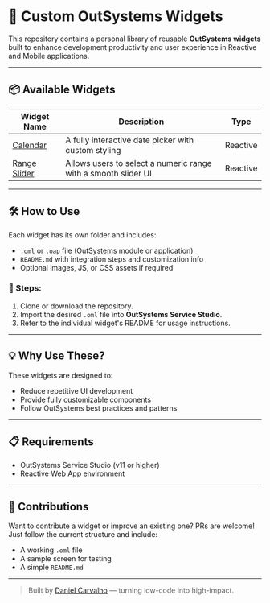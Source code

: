 # 🧱 Custom OutSystems Widgets

This repository contains a personal library of reusable **OutSystems widgets** built to enhance development productivity and user experience in Reactive and Mobile applications.

---

## 📦 Available Widgets

| Widget Name           | Description                                         | Type        |
|-----------------------|-----------------------------------------------------|-------------|
| [Calendar](./calendar)         | A fully interactive date picker with custom styling            | Reactive |
| [Range Slider](./range-slider) | Allows users to select a numeric range with a smooth slider UI | Reactive |

---

## 🛠️ How to Use

Each widget has its own folder and includes:
- `.oml` or `.oap` file (OutSystems module or application)
- `README.md` with integration steps and customization info
- Optional images, JS, or CSS assets if required

### 🔧 Steps:
1. Clone or download the repository.
2. Import the desired `.oml` file into **OutSystems Service Studio**.
3. Refer to the individual widget's README for usage instructions.

---

## 💡 Why Use These?

These widgets are designed to:
- Reduce repetitive UI development
- Provide fully customizable components
- Follow OutSystems best practices and patterns

---

## 📋 Requirements

- OutSystems Service Studio (v11 or higher)
- Reactive Web App environment

---

## 🤝 Contributions

Want to contribute a widget or improve an existing one? PRs are welcome! Just follow the current structure and include:
- A working `.oml` file
- A sample screen for testing
- A simple `README.md`

---

> Built by [Daniel Carvalho](https://www.linkedin.com/in/daniel-carvalho-b50a571bb) — turning low-code into high-impact.
